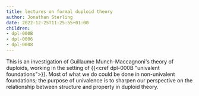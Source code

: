 ```yaml
---
title: lectures on formal duploid theory
author: Jonathan Sterling
date: 2022-12-25T11:25:55+01:00
children:
- dpl-000B
- dpl-0006
- dpl-0008
---
```


This is an investigation of Guillaume Munch-Maccagnoni's theory of duploids, working in the setting of {{<cref dpl-000B "univalent foundations">}}. Most of what we do could be done in non-univalent foundations; the purpose of univalence is to sharpen our perspective on the relationship between structure and property in duploid theory.
